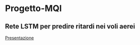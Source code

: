 # Progetto-MQI
## Rete LSTM per predire ritardi nei voli aerei
[Presentazione]( Progetto-MQI/relazione.pdf  "Presentazione PDF")

